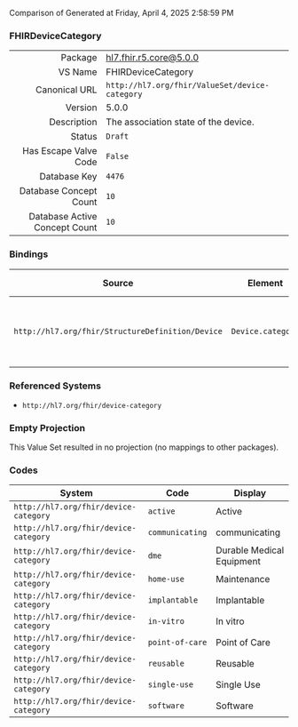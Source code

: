 Comparison of 
Generated at Friday, April 4, 2025 2:58:59 PM

### FHIRDeviceCategory

|      |     |
| ---: | --- |
| Package | hl7.fhir.r5.core@5.0.0 |
| VS Name | FHIRDeviceCategory |
| Canonical URL | `http://hl7.org/fhir/ValueSet/device-category` |
| Version | 5.0.0 |
| Description | The association state of the device. |
| Status | `Draft` |
| Has Escape Valve Code | `False` |
| Database Key | `4476` |
| Database Concept Count | `10` |
| Database Active Concept Count | `10` |
### Bindings

| Source | Element | Binding | Strength | Element Short |
| ------ | ------- | ------- | -------- | ------------- |
| `http://hl7.org/fhir/StructureDefinition/Device` | `Device.category` | `http://hl7.org/fhir/ValueSet/device-category` | `Example` | Indicates a high-level grouping of the device |

### Referenced Systems

* `http://hl7.org/fhir/device-category`
### Empty Projection

This Value Set resulted in no projection (no mappings to other packages).

### Codes

| System | Code | Display |
| ------ | ---- | ------- |
| `http://hl7.org/fhir/device-category` | `active` | Active |
| `http://hl7.org/fhir/device-category` | `communicating` | communicating |
| `http://hl7.org/fhir/device-category` | `dme` | Durable Medical Equipment |
| `http://hl7.org/fhir/device-category` | `home-use` | Maintenance |
| `http://hl7.org/fhir/device-category` | `implantable` | Implantable |
| `http://hl7.org/fhir/device-category` | `in-vitro` | In vitro |
| `http://hl7.org/fhir/device-category` | `point-of-care` | Point of Care |
| `http://hl7.org/fhir/device-category` | `reusable` | Reusable |
| `http://hl7.org/fhir/device-category` | `single-use` | Single Use |
| `http://hl7.org/fhir/device-category` | `software` | Software |
